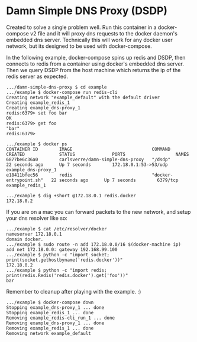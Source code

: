 Damn Simple DNS Proxy (DSDP)
============================

Created to solve a single problem well.  Run this container in a docker-compose
v2 file and it will proxy dns requests to the docker daemon's embedded dns
server.  Technically this will work for any docker user network, but its
designed to be used with docker-compose.

In the following example, docker-compose spins up redis and DSDP, then connects
to redis from a container using docker's embedded dns server. Then we query DSDP
from the host machine which returns the ip of the redis server as expected.

    .../damn-simple-dns-proxy $ cd example
    .../example $ docker-compose run redis-cli
    Creating network "example_default" with the default driver
    Creating example_redis_1
    Creating example_dns-proxy_1
    redis:6379> set foo bar
    OK
    redis:6379> get foo
    "bar"
    redis:6379>

    .../example $ docker ps
    CONTAINER ID        IMAGE                              COMMAND                  CREATED             STATUS              PORTS                   NAMES
    6877be6c36a0        carlsverre/damn-simple-dns-proxy   "/dsdp"                  22 seconds ago      Up 7 seconds        172.18.0.1:53->53/udp   example_dns-proxy_1
    e18411bfec56        redis                              "docker-entrypoint.sh"   22 seconds ago      Up 7 seconds        6379/tcp                example_redis_1

    .../example $ dig +short @172.18.0.1 redis.docker
    172.18.0.2

If you are on a mac you can forward packets to the new network, and setup your
dns resolver like so:

    .../example $ cat /etc/resolver/docker
    nameserver 172.18.0.1
    domain docker.
    .../example $ sudo route -n add 172.18.0.0/16 $(docker-machine ip)
    add net 172.18.0.0: gateway 192.168.99.100
    .../example $ python -c "import socket; print(socket.gethostbyname('redis.docker'))"
    172.18.0.2
    .../example $ python -c "import redis; print(redis.Redis('redis.docker').get('foo'))"
    bar

Remember to cleanup after playing with the example.  :)

    .../example $ docker-compose down
    Stopping example_dns-proxy_1 ... done
    Stopping example_redis_1 ... done
    Removing example_redis-cli_run_1 ... done
    Removing example_dns-proxy_1 ... done
    Removing example_redis_1 ... done
    Removing network example_default
